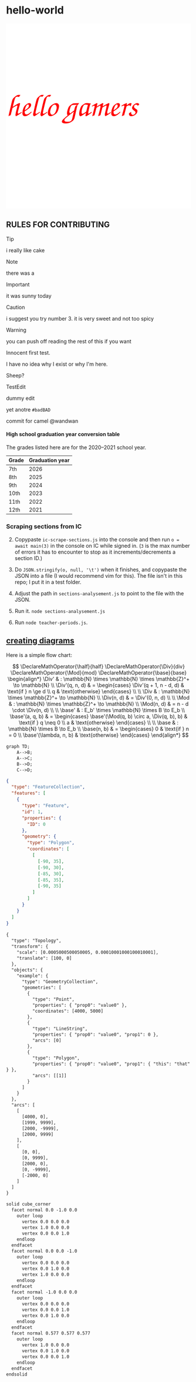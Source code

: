 # hello-world

![imao](./test/hello-gamers.svg)

## RULES FOR CONTRIBUTING

> [!TIP]
> i really like cake

> [!NOTE]
> there was a

> [!IMPORTANT]
> it was sunny today

> [!CAUTION]
> i suggest you try number 3. it is very sweet and not too spicy

> [!WARNING]
> you can push off reading the rest of this if you want

Innocent first test.

I have no idea why I exist or why I'm here.

Sheep?

TestEdit

dummy edit

yet anotre `#badBAD`

commit for camel @wandwan

#### High school graduation year conversion table

The grades listed here are for the 2020–2021 school year.

| Grade | Graduation year |
| ----- | --------------- |
| 7th   | 2026            |
| 8th   | 2025            |
| 9th   | 2024            |
| 10th  | 2023            |
| 11th  | 2022            |
| 12th  | 2021            |

### Scraping sections from IC

2. Copypaste `ic-scrape-sections.js` into the console and then run `o = await main(3)` in the console on IC while signed in. (`3` is the max number of errors it has to encounter to stop as it increments/decrements a section ID.)

3. Do `JSON.stringify(o, null, '\t')` when it finishes, and copypaste the JSON into a file (I would recommend vim for this). The file isn't in this repo; I put it in a test folder.

4. Adjust the path in `sections-analysement.js` to point to the file with the JSON.

5. Run it. `node sections-analysement.js`

6. Run `node teacher-periods.js`.

## [creating diagrams](https://docs.github.com/en/get-started/writing-on-github/working-with-advanced-formatting/creating-diagrams)

Here is a simple flow chart:

$$
\DeclareMathOperator{\half}{half}
\DeclareMathOperator{\Div}{div}
\DeclareMathOperator{\Mod}{mod}
\DeclareMathOperator{\base}{base}
\begin{align*}
  \Div'          & : \mathbb{N} \times \mathbb{N} \times \mathbb{Z}^+ \to \mathbb{N}    \\
  \Div'(q, n, d) & = \begin{cases}
                       \Div'(q + 1, n - d, d) & \text{if } n \ge d \\
                       q                      & \text{otherwise}
                     \end{cases} \\
  \\
  \Div           & : \mathbb{N} \times \mathbb{Z}^+ \to
  \mathbb{N}                                                           \\
  \Div(n, d)     & = \Div'(0, n, d) \\
  \\
  \Mod       & : \mathbb{N} \times \mathbb{Z}^+ \to
  \mathbb{N}                                   \\
  \Mod(n, d) & = n - d \cdot \Div(n, d) \\
  \\
  \base'          & : E_b' \times \mathbb{N} \times B \to E_b           \\
  \base'(a, q, b) & = \begin{cases}
                        \base'(\Mod(q, b) \circ a, \Div(q, b), b) &
                        \text{if } q \neq 0                         \\
                        a                                         &
                        \text{otherwise}
                      \end{cases} \\
  \\
  \base           & : \mathbb{N} \times B \to E_b                       \\
  \base(n, b)     & = \begin{cases}
                        0                     & \text{if } n = 0 \\
                        \base'(\lambda, n, b) & \text{otherwise}
                      \end{cases}
\end{align*}
$$

```mermaid
graph TD;
    A-->B;
    A-->C;
    B-->D;
    C-->D;
```

```geojson
{
  "type": "FeatureCollection",
  "features": [
    {
      "type": "Feature",
      "id": 1,
      "properties": {
        "ID": 0
      },
      "geometry": {
        "type": "Polygon",
        "coordinates": [
          [
            [-90, 35],
            [-90, 30],
            [-85, 30],
            [-85, 35],
            [-90, 35]
          ]
        ]
      }
    }
  ]
}
```

```topojson
{
  "type": "Topology",
  "transform": {
    "scale": [0.0005000500050005, 0.00010001000100010001],
    "translate": [100, 0]
  },
  "objects": {
    "example": {
      "type": "GeometryCollection",
      "geometries": [
        {
          "type": "Point",
          "properties": { "prop0": "value0" },
          "coordinates": [4000, 5000]
        },
        {
          "type": "LineString",
          "properties": { "prop0": "value0", "prop1": 0 },
          "arcs": [0]
        },
        {
          "type": "Polygon",
          "properties": { "prop0": "value0", "prop1": { "this": "that" } },
          "arcs": [[1]]
        }
      ]
    }
  },
  "arcs": [
    [
      [4000, 0],
      [1999, 9999],
      [2000, -9999],
      [2000, 9999]
    ],
    [
      [0, 0],
      [0, 9999],
      [2000, 0],
      [0, -9999],
      [-2000, 0]
    ]
  ]
}
```

```stl
solid cube_corner
  facet normal 0.0 -1.0 0.0
    outer loop
      vertex 0.0 0.0 0.0
      vertex 1.0 0.0 0.0
      vertex 0.0 0.0 1.0
    endloop
  endfacet
  facet normal 0.0 0.0 -1.0
    outer loop
      vertex 0.0 0.0 0.0
      vertex 0.0 1.0 0.0
      vertex 1.0 0.0 0.0
    endloop
  endfacet
  facet normal -1.0 0.0 0.0
    outer loop
      vertex 0.0 0.0 0.0
      vertex 0.0 0.0 1.0
      vertex 0.0 1.0 0.0
    endloop
  endfacet
  facet normal 0.577 0.577 0.577
    outer loop
      vertex 1.0 0.0 0.0
      vertex 0.0 1.0 0.0
      vertex 0.0 0.0 1.0
    endloop
  endfacet
endsolid
```
